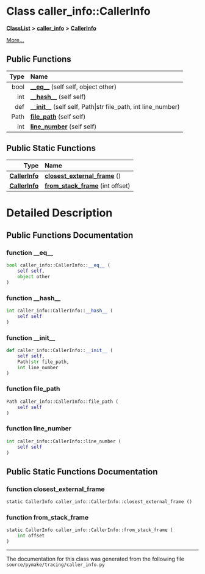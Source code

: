 
# Class caller\_info::CallerInfo



[**ClassList**](annotated.md) **>** [**caller\_info**](namespacecaller__info.md) **>** [**CallerInfo**](classcaller__info_1_1CallerInfo.md)



[More...](#detailed-description)
















## Public Functions

| Type | Name |
| ---: | :--- |
|  bool | [**\_\_eq\_\_**](#function-__eq__) (self self, object other) <br> |
|  int | [**\_\_hash\_\_**](#function-__hash__) (self self) <br> |
|  def | [**\_\_init\_\_**](#function-__init__) (self self, Path\|str file\_path, int line\_number) <br> |
|  Path | [**file\_path**](#function-file_path) (self self) <br> |
|  int | [**line\_number**](#function-line_number) (self self) <br> |

## Public Static Functions

| Type | Name |
| ---: | :--- |
|  [**CallerInfo**](classcaller__info_1_1CallerInfo.md) | [**closest\_external\_frame**](#function-closest_external_frame) () <br> |
|  [**CallerInfo**](classcaller__info_1_1CallerInfo.md) | [**from\_stack\_frame**](#function-from_stack_frame) (int offset) <br> |







# Detailed Description


 


    
## Public Functions Documentation


### function \_\_eq\_\_ 


```Python
bool caller_info::CallerInfo::__eq__ (
    self self,
    object other
) 
```



 


        

### function \_\_hash\_\_ 


```Python
int caller_info::CallerInfo::__hash__ (
    self self
) 
```



 


        

### function \_\_init\_\_ 


```Python
def caller_info::CallerInfo::__init__ (
    self self,
    Path|str file_path,
    int line_number
) 
```



 


        

### function file\_path 


```Python
Path caller_info::CallerInfo::file_path (
    self self
) 
```



 


        

### function line\_number 


```Python
int caller_info::CallerInfo::line_number (
    self self
) 
```



 


        
## Public Static Functions Documentation


### function closest\_external\_frame 


```Python
static CallerInfo caller_info::CallerInfo::closest_external_frame () 
```



 


        

### function from\_stack\_frame 


```Python
static CallerInfo caller_info::CallerInfo::from_stack_frame (
    int offset
) 
```



 


        

------------------------------
The documentation for this class was generated from the following file `source/pymake/tracing/caller_info.py`